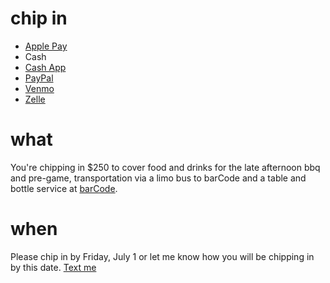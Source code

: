 # chip in
- [Apple Pay <i class="fa-brands fa-apple-pay"></i>](sms:+17326187858)
- Cash <i class="fa-solid fa-hand-holding-dollar"></i>
- [Cash App <i class="fa-solid fa-square-dollar"></i>](https://cash.app/$climardo)
- [PayPal <i class="fa-brands fa-paypal"></i>](https://www.paypal.com/paypalme/climardo/250)
- [Venmo <i class="fa-solid fa-square-v"></i>](https://venmo.com/u/climardo)
- [Zelle <i class="fa-solid fa-square-z"></i>](#)

# what
You're chipping in $250 to cover food and drinks for the late afternoon bbq and pre-game, transportation via a limo bus to barCode and a table and bottle service at [barCode](https://www.barcodenj.com/faq).

# when
Please chip in by Friday, July 1 or let me know how you will be chipping in by this date. [Text me](sms:+17326187858)

<script src="https://kit.fontawesome.com/bf6c3ce2c2.js" crossorigin="anonymous"></script>